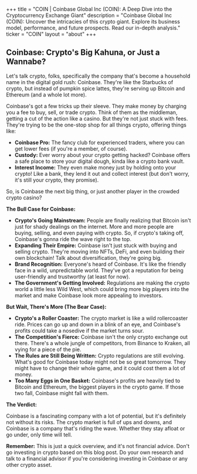 +++
title = "COIN |  Coinbase Global Inc (COIN): A Deep Dive into the Cryptocurrency Exchange Giant"
description = "Coinbase Global Inc (COIN): Uncover the intricacies of this crypto giant. Explore its business model, performance, and future prospects. Read our in-depth analysis."
ticker = "COIN"
layout = "about"
+++

        


## Coinbase: Crypto's Big Kahuna, or Just a Wannabe?

Let's talk crypto, folks, specifically the company that's become a household name in the digital gold rush: Coinbase. They're like the Starbucks of crypto, but instead of pumpkin spice lattes, they're serving up Bitcoin and Ethereum (and a whole lot more). 

Coinbase's got a few tricks up their sleeve. They make money by charging you a fee to buy, sell, or trade crypto. Think of them as the middleman, getting a cut of the action like a casino. But they're not just stuck with fees. They're trying to be the one-stop shop for all things crypto, offering things like:

* **Coinbase Pro:** The fancy club for experienced traders, where you can get lower fees (if you're a member, of course). 
* **Custody:** Ever worry about your crypto getting hacked? Coinbase offers a safe place to store your digital dough, kinda like a crypto bank vault. 
* **Interest Income:** They even make money just by holding onto your crypto! Like a bank, they lend it out and collect interest (but don't worry, it's still your crypto, they promise).

So, is Coinbase the next big thing, or just another player in the crowded crypto casino?  

**The Bull Case for Coinbase:**

* **Crypto's Going Mainstream:** People are finally realizing that Bitcoin isn't just for shady dealings on the internet. More and more people are buying, selling, and even paying with crypto. So, if crypto's taking off, Coinbase's gonna ride the wave right to the top. 
* **Expanding Their Empire:** Coinbase isn't just stuck with buying and selling crypto. They're moving into NFTs, DeFi, and even building their own blockchain! Talk about diversification, they're going big.
* **Brand Recognition:**  Everyone's heard of Coinbase.  It's like the friendly face in a wild, unpredictable world. They've got a reputation for being user-friendly and trustworthy (at least for now).
* **The Government's Getting Involved:**  Regulations are making the crypto world a little less Wild West, which could bring more big players into the market and make Coinbase look more appealing to investors.

**But Wait, There's More (The Bear Case):**

* **Crypto's a Roller Coaster:** The crypto market is like a wild rollercoaster ride. Prices can go up and down in a blink of an eye, and Coinbase's profits could take a nosedive if the market turns sour. 
* **The Competition's Fierce:** Coinbase isn't the only crypto exchange out there. There's a whole jungle of competitors, from Binance to Kraken, all vying for a piece of the pie.
* **The Rules are Still Being Written:**  Crypto regulations are still evolving. What's good for Coinbase today might not be so great tomorrow. They might have to change their whole game, and it could cost them a lot of money. 
* **Too Many Eggs in One Basket:**  Coinbase's profits are heavily tied to Bitcoin and Ethereum, the biggest players in the crypto game. If those two fall, Coinbase might fall with them.

**The Verdict:** 

Coinbase is a fascinating company with a lot of potential, but it's definitely not without its risks. The crypto market is full of ups and downs, and Coinbase is a company that's riding the wave.  Whether they stay afloat or go under, only time will tell.  

**Remember:**  This is just a quick overview, and it's not financial advice. Don't go investing in crypto based on this blog post. Do your own research and talk to a financial advisor if you're considering investing in Coinbase or any other crypto asset. 

        
